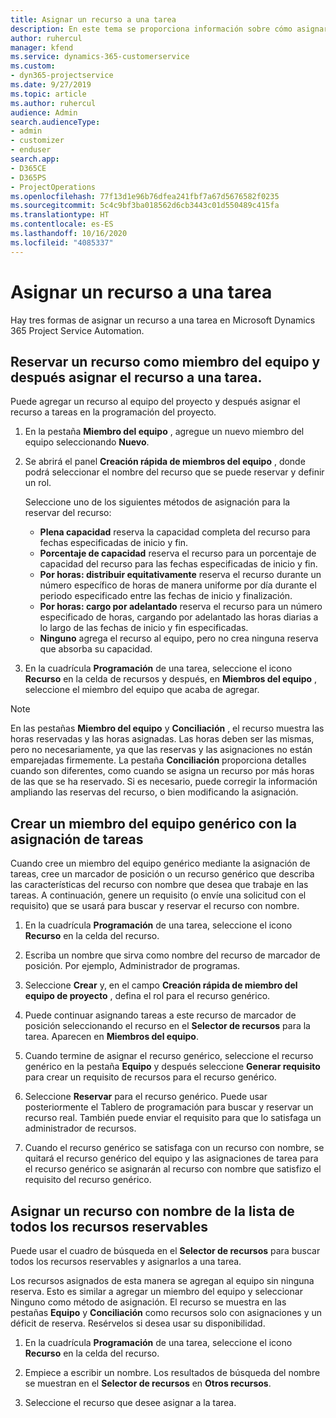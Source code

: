 ```yaml
---
title: Asignar un recurso a una tarea
description: En este tema se proporciona información sobre cómo asignar recursos a tareas.
author: ruhercul
manager: kfend
ms.service: dynamics-365-customerservice
ms.custom:
- dyn365-projectservice
ms.date: 9/27/2019
ms.topic: article
ms.author: ruhercul
audience: Admin
search.audienceType:
- admin
- customizer
- enduser
search.app:
- D365CE
- D365PS
- ProjectOperations
ms.openlocfilehash: 77f13d1e96b76dfea241fbf7a67d5676582f0235
ms.sourcegitcommit: 5c4c9bf3ba018562d6cb3443c01d550489c415fa
ms.translationtype: HT
ms.contentlocale: es-ES
ms.lasthandoff: 10/16/2020
ms.locfileid: "4085337"
---
```

# <a name="assign-a-resource-to-a-task"></a>Asignar un recurso a una tarea

Hay tres formas de asignar un recurso a una tarea en Microsoft Dynamics 365 Project Service Automation.

## <a name="book-a-resource-as-a-team-member-and-then-assign-the-resource-to-a-task"></a>Reservar un recurso como miembro del equipo y después asignar el recurso a una tarea.

Puede agregar un recurso al equipo del proyecto y después asignar el recurso a tareas en la programación del proyecto.

1. En la pestaña **Miembro del equipo** , agregue un nuevo miembro del equipo seleccionando **Nuevo**. 

2. Se abrirá el panel **Creación rápida de miembros del equipo** , donde podrá seleccionar el nombre del recurso que se puede reservar y definir un rol. 

    Seleccione uno de los siguientes métodos de asignación para la reservar del recurso:

    - **Plena capacidad** reserva la capacidad completa del recurso para fechas especificadas de inicio y fin.
    - **Porcentaje de capacidad** reserva el recurso para un porcentaje de capacidad del recurso para las fechas especificadas de inicio y fin.
    - **Por horas: distribuir equitativamente** reserva el recurso durante un número específico de horas de manera uniforme por día durante el periodo especificado entre las fechas de inicio y finalización.
    - **Por horas: cargo por adelantado** reserva el recurso para un número especificado de horas, cargando por adelantado las horas diarias a lo largo de las fechas de inicio y fin especificadas.
    - **Ninguno** agrega el recurso al equipo, pero no crea ninguna reserva que absorba su capacidad.

3. En la cuadrícula **Programación** de una tarea, seleccione el icono **Recurso** en la celda de recursos y después, en **Miembros del equipo** , seleccione el miembro del equipo que acaba de agregar. 

> [!NOTE]
> En las pestañas **Miembro del equipo** y **Conciliación** , el recurso muestra las horas reservadas y las horas asignadas. Las horas deben ser las mismas, pero no necesariamente, ya que las reservas y las asignaciones no están emparejadas firmemente. La pestaña **Conciliación** proporciona detalles cuando son diferentes, como cuando se asigna un recurso por más horas de las que se ha reservado. Si es necesario, puede corregir la información ampliando las reservas del recurso, o bien modificando la asignación.

## <a name="create-a-generic-team-member-through-task-assignment"></a>Crear un miembro del equipo genérico con la asignación de tareas

Cuando cree un miembro del equipo genérico mediante la asignación de tareas, cree un marcador de posición o un recurso genérico que describa las características del recurso con nombre que desea que trabaje en las tareas. A continuación, genere un requisito (o envíe una solicitud con el requisito) que se usará para buscar y reservar el recurso con nombre.

1. En la cuadrícula **Programación** de una tarea, seleccione el icono **Recurso** en la celda del recurso.

2. Escriba un nombre que sirva como nombre del recurso de marcador de posición. Por ejemplo, Administrador de programas.

3. Seleccione **Crear** y, en el campo **Creación rápida de miembro del equipo de proyecto** , defina el rol para el recurso genérico.

4. Puede continuar asignando tareas a este recurso de marcador de posición seleccionando el recurso en el **Selector de recursos** para la tarea. Aparecen en **Miembros del equipo**.

5. Cuando termine de asignar el recurso genérico, seleccione el recurso genérico en la pestaña **Equipo** y después seleccione **Generar requisito** para crear un requisito de recursos para el recurso genérico.

6. Seleccione **Reservar** para el recurso genérico. Puede usar posteriormente el Tablero de programación para buscar y reservar un recurso real. También puede enviar el requisito para que lo satisfaga un administrador de recursos.

7. Cuando el recurso genérico se satisfaga con un recurso con nombre, se quitará el recurso genérico del equipo y las asignaciones de tarea para el recurso genérico se asignarán al recurso con nombre que satisfizo el requisito del recurso genérico.

## <a name="assign-a-named-resource-from-the-list-of-all-bookable-resources"></a>Asignar un recurso con nombre de la lista de todos los recursos reservables

Puede usar el cuadro de búsqueda en el **Selector de recursos** para buscar todos los recursos reservables y asignarlos a una tarea.

Los recursos asignados de esta manera se agregan al equipo sin ninguna reserva. Esto es similar a agregar un miembro del equipo y seleccionar Ninguno como método de asignación. El recurso se muestra en las pestañas **Equipo** y **Conciliación** como recursos solo con asignaciones y un déficit de reserva. Resérvelos si desea usar su disponibilidad.

1. En la cuadrícula **Programación** de una tarea, seleccione el icono **Recurso** en la celda del recurso.

2. Empiece a escribir un nombre. Los resultados de búsqueda del nombre se muestran en el **Selector de recursos** en **Otros recursos**.

3. Seleccione el recurso que desee asignar a la tarea.

